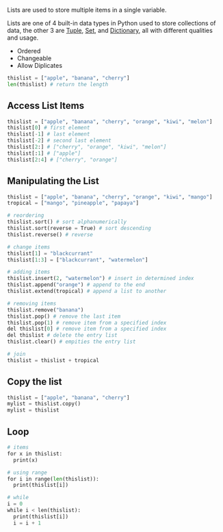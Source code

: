 Lists are used to store multiple items in a single variable.

Lists are one of 4 built-in data types in Python used to store collections of data, the other 3 are [Tuple](https://www.w3schools.com/python/python_tuples.asp), [Set](https://www.w3schools.com/python/python_sets.asp), and [Dictionary](https://www.w3schools.com/python/python_dictionaries.asp), all with different qualities and usage.

- Ordered
- Changeable
- Allow Diplicates

```python
thislist = ["apple", "banana", "cherry"]
len(thislist) # return the length
```

## Access List Items

```python
thislist = ["apple", "banana", "cherry", "orange", "kiwi", "melon"]
thislist[0] # first element
thislist[-1] # last element
thislist[-2] # second last element
thislist[2:] # ["cherry", "orange", "kiwi", "melon"]
thislist[:1] # ["apple"]
thislist[2:4] # ["cherry", "orange"]
```

## Manipulating the List

```python
thislist = ["apple", "banana", "cherry", "orange", "kiwi", "mango"]
tropical = ["mango", "pineapple", "papaya"]  

# reordering
thislist.sort() # sort alphanumerically
thislist.sort(reverse = True) # sort descending
thislist.reverse() # reverse

# change items
thislist[1] = "blackcurrant"
thislist[1:3] = ["blackcurrant", "watermelon"]

# adding items
thislist.insert(2, "watermelon") # insert in determined index
thislist.append("orange") # append to the end
thislist.extend(tropical) # append a list to another

# removing items
thislist.remove("banana")
thislist.pop() # remove the last item
thislist.pop(1) # remove item from a specified index
del thislist[0] # remove item from a specified index
del thislist # delete the entry list
thislist.clear() # empities the entry list

# join
thislist = thislist + tropical
```

## Copy the list

```python
thislist = ["apple", "banana", "cherry"]  
mylist = thislist.copy()
mylist = thislist
```
## Loop

```python
# items
for x in thislist:  
  print(x)

# using range
for i in range(len(thislist)):  
  print(thislist[i])

# while
i = 0  
while i < len(thislist):  
  print(thislist[i])  
  i = i + 1
```